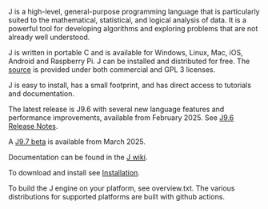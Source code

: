 J is a high-level, general-purpose programming language that is particularly suited to the mathematical, statistical, and logical analysis of data. It is a powerful tool for developing algorithms and exploring problems that are not already well understood.

J is written in portable C and is available for Windows, Linux, Mac, iOS, Android and Raspberry Pi. J can be installed and distributed for free. The [source](https://github.com/jsoftware/jsource)
is provided under both commercial and GPL 3 licenses.

J is easy to install, has a small footprint, and has direct access to tutorials and documentation.

The latest release is J9.6 with several new language features and performance improvements, available from February 2025. See [J9.6 Release Notes](https://code.jsoftware.com/wiki/System/ReleaseNotes/J9.6).

A [J9.7 beta](https://code.jsoftware.com/wiki/System/ReleaseNotes/J9.7) is available from March 2025.

Documentation can be found in the [J wiki](https://code.jsoftware.com/wiki).

To download and install see [Installation](https://code.jsoftware.com/wiki/System/Installation).

To build the J engine on your platform, see overview.txt. The various distributions for supported platforms are built with github actions.
